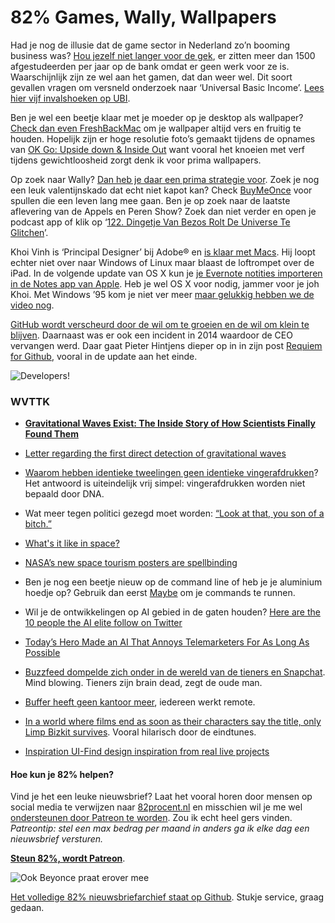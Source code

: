 # 82% Games, Wally, Wallpapers

Had je nog de illusie dat de game sector in Nederland zo’n booming business was? [Hou jezelf niet langer voor de gek](http://www.nrc.nl/next/2016/02/05/afgestudeerd-dan-is-het-game-over-1584003), er zitten meer dan 1500 afgestudeerden per jaar op de bank omdat er geen werk voor ze is. Waarschijnlijk zijn ze wel aan het gamen, dat dan weer wel. Dit soort gevallen vragen om versneld onderzoek naar ‘Universal Basic Income’. [Lees hier vijf invalshoeken op UBI](http://qz.com/611644/we-talked-to-five-experts-about-what-it-would-take-to-actually-institute-universal-basic-income/).

Ben je wel een beetje klaar met je moeder op je desktop als wallpaper? [Check dan even FreshBackMac](http://arkanath.com/FreshBackMac/) om je wallpaper altijd vers en fruitig te houden. Hopelijk zijn er hoge resolutie foto’s gemaakt tijdens de opnames van [OK Go: Upside down & Inside Out](https://www.youtube.com/watch?v=Y6fyWs8KSdE) want vooral het knoeien met verf tijdens gewichtloosheid zorgt denk ik voor prima wallpapers.

Op zoek naar Wally? [Dan heb je daar een prima strategie voor](http://www.randalolson.com/2015/02/03/heres-waldo-computing-the-optimal-search-strategy-for-finding-waldo/). Zoek je nog een leuk valentijnskado dat echt niet kapot kan? Check [BuyMeOnce](http://www.buymeonce.com) voor spullen die een leven lang mee gaan. Ben je op zoek naar de laatste aflevering van de Appels en Peren Show? Zoek dan niet verder en open je podcast app of klik op ‘[122. Dingetje Van Bezos Rolt De Universe Te Glitchen](http://appelsenperenshow.nl/aflevering/2016/2/9/122-dingetje-van-bezos-rolt-de-universe-te-glitchen)’.

Khoi Vinh is ‘Principal Designer’ bij Adobe® en [is klaar met Macs](http://www.subtraction.com/2016/02/05/im-done-with-macbooks/). Hij loopt echter niet over naar Windows of Linux maar blaast de loftrompet over de iPad. In de volgende update van OS X kun je [je Evernote notities importeren in de Notes app van Apple](http://appleinsider.com/articles/16/02/08/notes-for-mac-to-support-evernote-file-imports-in-os-x-10114). Heb je wel OS X voor nodig, jammer voor je joh Khoi. Met Windows ’95 kom je niet ver meer [maar gelukkig hebben we de video nog](https://twitter.com/ow/status/698034035180888064).

[GitHub wordt verscheurd door de wil om te groeien en de wil om klein te blijven](http://uk.businessinsider.com/github-identity-crisis-2016-2?r=US&IR=T). Daarnaast was er ook een incident in 2014 waardoor de CEO vervangen werd. Daar gaat Pieter Hintjens dieper op in in zijn post [Requiem for Github](http://hintjens.com/blog:111), vooral in de update aan het einde.

![Developers!](https://media.giphy.com/media/DO9WQFLaAEnM4/giphy.gif)

### WVTTK
- [**Gravitational Waves Exist: The Inside Story of How Scientists Finally Found Them**](http://www.newyorker.com/tech/elements/gravitational-waves-exist-heres-how-scientists-finally-found-them)

- [Letter regarding the first direct detection of gravitational waves](http://news.mit.edu/2016/letter-regarding-first-direct-detection-gravitational-waves-0211)

- [Waarom hebben identieke tweelingen geen identieke vingerafdrukken](http://qi.epfl.ch/en/sondage/show/257/)? Het antwoord is uiteindelijk vrij simpel: vingerafdrukken worden niet bepaald door DNA.
- Wat meer tegen politici gezegd moet worden: [“Look at that, you son of a bitch.”](https://twitter.com/neiltyson/status/695974936767307776/photo/1)
- [What's it like in space?](http://kottke.org/16/02/whats-it-like-in-space)
- [NASA’s new space tourism posters are spellbinding](http://www.theverge.com/2016/2/8/10942578/nasa-new-space-travel-posters-mars-enceladus)
- Ben je nog een beetje nieuw op de command line of heb je je aluminium hoedje op? Gebruik dan eerst [Maybe](https://github.com/p-e-w/maybe) om je commands te runnen.
- Wil je de ontwikkelingen op AI gebied in de gaten houden? [Here are the 10 people the AI elite follow on Twitter](http://www.getlittlebird.com/blog/ai-is-coming-on-fast-here-are-the-10-people-the-ai-elite-follow-on-twitter)
- [Today’s Hero Made an AI That Annoys Telemarketers For As Long As Possible](http://gizmodo.com/todays-hero-made-an-ai-that-annoys-telemarketers-for-as-1756344562)
- [Buzzfeed dompelde zich onder in de wereld van de tieners en Snapchat](http://www.buzzfeed.com/benrosen/how-to-snapchat-like-the-teens#.gt4LpVmx1). Mind blowing. Tieners zijn brain dead, zegt de oude man.
- [Buffer heeft geen kantoor meer](https://open.buffer.com/no-office/), iedereen werkt remote.
- [In a world where films end as soon as their characters say the title, only Limp Bizkit survives](http://www.theverge.com/2016/2/5/10921408/if-movies-ended-when-characters-said-title-limp-bizkit). Vooral hilarisch door de eindtunes.
- [Inspiration UI-Find design inspiration from real live projects](http://inspirationui.com/)

#### Hoe kun je 82% helpen?
Vind je het een leuke nieuwsbrief? Laat het vooral horen door mensen op social media te verwijzen naar [82procent.nl](http://82procent.nl) en misschien wil je me wel [ondersteunen door Patreon te worden](https://www.patreon.com/reinier). Zou ik echt heel gers vinden. _Patreontip: stel een max bedrag per maand in anders ga ik elke dag een nieuwsbrief versturen._

[**Steun 82%, wordt Patreon**](https://www.patreon.com/reinier).

![Ook Beyonce praat erover mee](https://media.giphy.com/media/rmcu6mukNPYiY/giphy.gif)

[Het volledige 82% nieuwsbriefarchief staat op Github](http://github.com/reinier/82procent-nieuwsbrieven). Stukje service, graag gedaan. 
